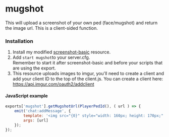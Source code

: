 # mugshot
This will upload a screenshot of your own ped (face/mugshot) and return the image url. This is a client-sided function.

### Installation
1. Install my modified <a href="https://github.com/jonassvensson4/screenshot-basic">screenshot-basic</a> resource.
2. Add `start mugshot`to your server.cfg. <br>Remember to start it after screenshot-basic and before your scripts that are using the export.
3. This resource uploads images to imgur, you'll need to create a client and add your client ID to the top of the client.js. You can create a client here: https://api.imgur.com/oauth2/addclient


#### JavaScript example
```javascript
exports['mugshot'].getMugshotUrl(PlayerPedId(), ( url ) => {
    emit('chat:addMessage', {
        template: '<img src="{0}" style="width: 160px; height: 170px;" />',
        args: [url]
    });
});
```
